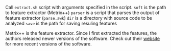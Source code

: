 Call `extract.sh` script with arguments specified in the script. 
`soft` is the path to feature extractor (Metrix++)
`parser` is a script that parses the output of feature extractor (`parse.awk`)
`dir` is a directory with source code to be analyzed
`save` is the path for saving resuling features

 
Metrix++ is the feature extractor. Since I first extracted the features, 
the authors released newer versions of the software. 
Check out their [website](https://github.com/metrixplusplus/metrixplusplus/releases) for more 
recent versions of the software. 

